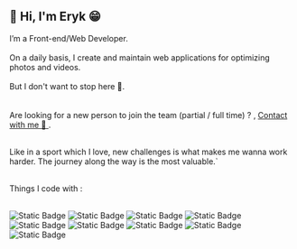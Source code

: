 <h2>👋 Hi, I'm Eryk 😁</h2>


I’m a Front-end/Web Developer.
<br/>
<br/>
On a daily basis, I create and maintain web applications for optimizing photos and videos.
<br/>
<br/>
But I don't want to stop here 🛑.
<br/>
<br/>
<br/>
Are looking for a new person to join the team (partial / full time) ? , [Contact with me 📩 ](https://www.linkedin.com/in/eryk-szczepaniec-94509a207/).
<br/>
<br/>



Like in a sport which I love, new challenges is what makes me wanna work harder. The journey along the way is the most valuable.`


<br/>
Things I code with :  
<br/>
<br/>

<img alt="Static Badge" src="https://img.shields.io/badge/CSS-blue"> <img alt="Static Badge" src="https://img.shields.io/badge/SCSS-pink"> <img alt="Static Badge" src="https://img.shields.io/badge/HTML%205-orange"> <img alt="Static Badge" src="https://img.shields.io/badge/JavaScript-yellow"> <img alt="Static Badge" src="https://img.shields.io/badge/React%20JS-61DBFB"> <img alt="Static Badge" src="https://img.shields.io/badge/GIT-white"> <img alt="Static Badge" src="https://img.shields.io/badge/NPM-red"> <img alt="Static Badge" src="https://img.shields.io/badge/Python-yellow">
 <img alt="Static Badge" src="https://img.shields.io/badge/Visual%20Studio%20Code%20-blue">



<!---
szczepanieceryk/szczepanieceryk is a ✨ special ✨ repository because its `README.md` (this file) appears on your GitHub profile.
You can click the Preview link to take a look at your changes.
--->
 

